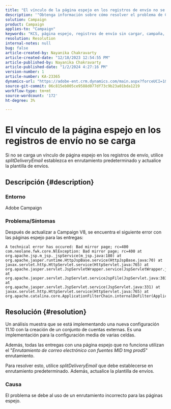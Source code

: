 ```yaml
---
title: "El vínculo de la página espejo en los registros de envío no se carga"
description: '"Obtenga información sobre cómo resolver el problema de Campaign en el que los vínculos de página espejo en los registros de envío no se cargan".'
solution: Campaign
product: Campaign
applies-to: "Campaign"
keywords: "KCS, página espejo, registros de envío sin cargar, campaña, actualización a la versión 8 de la campaña"
resolution: Resolution
internal-notes: null
bug: false
article-created-by: Nayanika Chakravarty
article-created-date: "12/18/2023 12:54:55 PM"
article-published-by: Nayanika Chakravarty
article-published-date: "1/2/2024 4:27:16 PM"
version-number: 1
article-number: KA-23365
dynamics-url: "https://adobe-ent.crm.dynamics.com/main.aspx?forceUCI=1&pagetype=entityrecord&etn=knowledgearticle&id=bbc7339f-a49d-ee11-be37-6045bd006079"
source-git-commit: 06c815eb005ce9588d077df73c9b23a01bda1219
workflow-type: tm+mt
source-wordcount: '172'
ht-degree: 3%

---
```


# El vínculo de la página espejo en los registros de envío no se carga


Si no se carga un vínculo de página espejo en los registros de envío, utilice *splitDeliveryEmail* establezca en enrutamiento predeterminado y actualice la plantilla de envíos.

## Descripción {#description}


### Entorno

Adobe Campaign

### Problema/Síntomas

Después de actualizar a Campaign V8, se encuentra el siguiente error con las páginas espejo para las entregas:


```
A technical error has occured: Bad mirror page; rc=400 
com.neolane.fwk.core.NlException: Bad mirror page; rc=400 at 
org.apache.jsp.m_jsp._jspService(m_jsp.java:180) at 
org.apache.jasper.runtime.HttpJspBase.service(HttpJspBase.java:70) at 
javax.servlet.http.HttpServlet.service(HttpServlet.java:765) at 
org.apache.jasper.servlet.JspServletWrapper.service(JspServletWrapper.java:465) at 
org.apache.jasper.servlet.JspServlet.serviceJspFile(JspServlet.java:383) at 
org.apache.jasper.servlet.JspServlet.service(JspServlet.java:331) at 
javax.servlet.http.HttpServlet.service(HttpServlet.java:765) at 
org.apache.catalina.core.ApplicationFilterChain.internalDoFilter(ApplicationFilterChain.java:231)
```



## Resolución {#resolution}


Un análisis muestra que se está implementando una nueva configuración 11.10 con la creación de un conjunto de cuentas externas. Es una implementación para la configuración media de varias celdas.

Además, todas las entregas con una página espejo que no funciona utilizan el &quot;*Enrutamiento de correo electrónico con fuentes MID tmg prod5*&quot; enrutamiento.

Para resolver esto, utilice *splitDeliveryEmail* que debe establecerse en enrutamiento predeterminado. Además, actualice la plantilla de envíos.

### Causa

El problema se debe al uso de un enrutamiento incorrecto para las páginas espejo.
